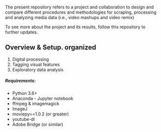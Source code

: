 The present repository refers to a project and collaboration to design and compare different procedures and methodologies for scraping, processing and analyzing media data (i.e., video mashups and video remix)

To see more about the project and its results, follow this repository to further updates. 

## Overview & Setup. organized 
1. Digital processing 
2. Tagging visual features
3. Exploratory data analysis

##### Requirements:
- Python 3.6+
- Anaconda - Jupyter notebook
- ffmpeg & imagemagick
- ImageJ
- moviepy==1.0.2 (or greater)
- youtube-dl
- Adobe Bridge (or similar)
